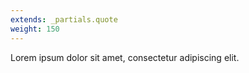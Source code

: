 ```yaml
---
extends: _partials.quote
weight: 150
---
```


Lorem ipsum dolor sit amet, consectetur adipiscing elit.